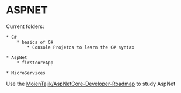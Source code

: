 # ASPNET

Current folders:

    * C# 
        * basics of C#
            * Console Projetcs to learn the C# syntax

    * AspNet
        * firstcoreApp

    * MicroServices

Use the [MoienTajik/AspNetCore-Developer-Roadmap](https://github.com/MoienTajik/AspNetCore-Developer-Roadmap/blob/master/aspnetcore-developer-roadmap-printable.png) to study AspNet
